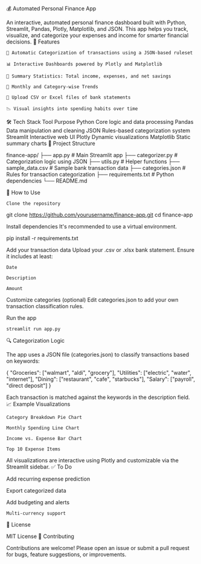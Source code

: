 💰 Automated Personal Finance App

An interactive, automated personal finance dashboard built with Python, Streamlit, Pandas, Plotly, Matplotlib, and JSON. This app helps you track, visualize, and categorize your expenses and income for smarter financial decisions.
🚀 Features

    📂 Automatic Categorization of transactions using a JSON-based ruleset

    📊 Interactive Dashboards powered by Plotly and Matplotlib

    🧮 Summary Statistics: Total income, expenses, and net savings

    📅 Monthly and Category-wise Trends

    🧾 Upload CSV or Excel files of bank statements

    📉 Visual insights into spending habits over time

🛠️ Tech Stack
Tool	Purpose
Python	Core logic and data processing
Pandas	Data manipulation and cleaning
JSON	Rules-based categorization system
Streamlit	Interactive web UI
Plotly	Dynamic visualizations
Matplotlib	Static summary charts
🧱 Project Structure

finance-app/
├── app.py                  # Main Streamlit app
├── categorizer.py          # Categorization logic using JSON
├── utils.py                # Helper functions
├── sample_data.csv         # Sample bank transaction data
├── categories.json         # Rules for transaction categorization
├── requirements.txt        # Python dependencies
└── README.md

📝 How to Use

    Clone the repository

git clone https://github.com/yourusername/finance-app.git
cd finance-app

Install dependencies
It's recommended to use a virtual environment.

pip install -r requirements.txt

Add your transaction data
Upload your .csv or .xlsx bank statement. Ensure it includes at least:

    Date

    Description

    Amount

Customize categories (optional)
Edit categories.json to add your own transaction classification rules.

Run the app

    streamlit run app.py

🔍 Categorization Logic

The app uses a JSON file (categories.json) to classify transactions based on keywords:

{
  "Groceries": ["walmart", "aldi", "grocery"],
  "Utilities": ["electric", "water", "internet"],
  "Dining": ["restaurant", "cafe", "starbucks"],
  "Salary": ["payroll", "direct deposit"]
}

Each transaction is matched against the keywords in the description field.
📈 Example Visualizations

    Category Breakdown Pie Chart

    Monthly Spending Line Chart

    Income vs. Expense Bar Chart

    Top 10 Expense Items

All visualizations are interactive using Plotly and customizable via the Streamlit sidebar.
✅ To Do

Add recurring expense prediction

Export categorized data

Add budgeting and alerts

    Multi-currency support

📄 License

MIT License
🙌 Contributing

Contributions are welcome! Please open an issue or submit a pull request for bugs, feature suggestions, or improvements.
